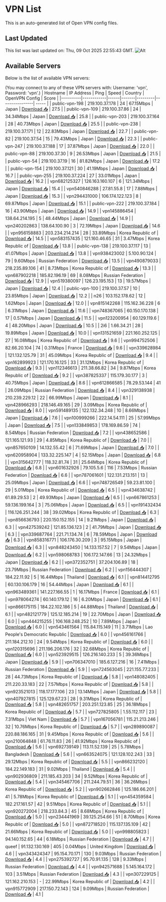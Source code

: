 # VPN List

This is an auto-generated list of Open VPN config files.

## Last Updated

This list was last updated on: Thu, 09 Oct 2025 22:55:43 GMT.
![Alt](https://repobeats.axiom.co/api/embed/186b98318ef1479477931607c1ad7d823f12451f.svg "Repobeats analytics image")

## Available Servers

Below is the list of available VPN servers:

(You may connect to any of these VPN servers with: Username: 'vpn', Password: 'vpn'.)
| Hostname | IP Address | Ping | Speed | Country | OpenVPN Config | Score |
|----------|------------|------|-------|---------|----------------| ----- |
| public-vpn-198 | 219.100.37.178 | 24 | 67.15Mbps | Japan | [Download 📥](./configs/server_0_JP.ovpn) | 27.5 |
| public-vpn-109 | 219.100.37.86 | 24 | 34.34Mbps | Japan | [Download 📥](./configs/server_1_JP.ovpn) | 25.8 |
| public-vpn-203 | 219.100.37.164 | 28 | 40.73Mbps | Japan | [Download 📥](./configs/server_2_JP.ovpn) | 25.5 |
| public-vpn-238 | 219.100.37.171 | 12 | 22.83Mbps | Japan | [Download 📥](./configs/server_3_JP.ovpn) | 22.7 |
| public-vpn-82 | 219.100.37.54 | 15 | 79.43Mbps | Japan | [Download 📥](./configs/server_4_JP.ovpn) | 22.3 |
| public-vpn-247 | 219.100.37.188 | 17 | 37.87Mbps | Japan | [Download 📥](./configs/server_5_JP.ovpn) | 22.0 |
| public-vpn-88 | 219.100.37.30 | 9 | 26.53Mbps | Japan | [Download 📥](./configs/server_6_JP.ovpn) | 21.5 |
| public-vpn-54 | 219.100.37.19 | 16 | 81.82Mbps | Japan | [Download 📥](./configs/server_7_JP.ovpn) | 17.2 |
| public-vpn-154 | 219.100.37.121 | 30 | 41.19Mbps | Japan | [Download 📥](./configs/server_8_JP.ovpn) | 16.7 |
| public-vpn-255 | 219.100.37.224 | 27 | 33.01Mbps | Japan | [Download 📥](./configs/server_9_JP.ovpn) | 16.2 |
| vpn682125327 | 126.163.160.107 | 6 | 121.34Mbps | Japan | [Download 📥](./configs/server_10_JP.ovpn) | 15.4 |
| vpn540846288 | 27.81.55.8 | 17 | 7.88Mbps | Japan | [Download 📥](./configs/server_11_JP.ovpn) | 15.3 |
| vpn294431000 | 106.174.122.123 | 8 | 69.87Mbps | Japan | [Download 📥](./configs/server_12_JP.ovpn) | 15.1 |
| public-vpn-222 | 219.100.37.184 | 16 | 43.90Mbps | Japan | [Download 📥](./configs/server_13_JP.ovpn) | 14.9 |
| vpn145886454 | 138.64.214.195 | 5 | 48.44Mbps | Japan | [Download 📥](./configs/server_14_JP.ovpn) | 14.9 |
| vpn240202863 | 138.64.100.90 | 3 | 72.19Mbps | Japan | [Download 📥](./configs/server_15_JP.ovpn) | 14.6 |
| vpn956158883 | 203.234.214.214 | 28 | 33.89Mbps | Korea Republic of | [Download 📥](./configs/server_16_KR.ovpn) | 14.5 |
| vpn583157435 | 121.160.46.65 | 31 | 3.47Mbps | Korea Republic of | [Download 📥](./configs/server_17_KR.ovpn) | 13.8 |
| public-vpn-138 | 219.100.37.117 | 13 | 41.07Mbps | Japan | [Download 📥](./configs/server_18_JP.ovpn) | 13.8 |
| vpn938423002 | 5.100.90.124 | 79 | 9.60Mbps | Russian Federation | [Download 📥](./configs/server_19_RU.ovpn) | 13.5 |
| vpn490879033 | 218.235.89.106 | 41 | 8.73Mbps | Korea Republic of | [Download 📥](./configs/server_20_KR.ovpn) | 13.3 |
| vpn687902218 | 185.82.196.19 | 69 | 8.08Mbps | Russian Federation | [Download 📥](./configs/server_21_RU.ovpn) | 12.9 |
| vpn519380097 | 126.23.195.153 | 13 | 19.57Mbps | Japan | [Download 📥](./configs/server_22_JP.ovpn) | 12.4 |
| public-vpn-100 | 219.100.37.57 | 10 | 23.85Mbps | Japan | [Download 📥](./configs/server_23_JP.ovpn) | 12.2 |
| n26 | 103.152.178.62 | 12 | 1.62Mbps | Japan | [Download 📥](./configs/server_24_JP.ovpn) | 12.0 |
| vpn815142268 | 115.162.36.228 | 6 | 6.31Mbps | Japan | [Download 📥](./configs/server_25_JP.ovpn) | 11.6 |
| vpn748367065 | 60.150.170.138 | 17 | 0.57Mbps | Japan | [Download 📥](./configs/server_26_JP.ovpn) | 11.5 |
| vpn123200954 | 60.129.119.6 | 4 | 48.20Mbps | Japan | [Download 📥](./configs/server_27_JP.ovpn) | 10.5 |
| 2i6 | 1.66.34.21 | 28 | 19.89Mbps | Japan | [Download 📥](./configs/server_28_JP.ovpn) | 10.0 |
| vpn131521659 | 221.160.252.125 | 27 | 16.08Mbps | Korea Republic of | [Download 📥](./configs/server_29_KR.ovpn) | 9.6 |
| vpn994752506 | 82.66.20.104 | 74 | 0.31Mbps | France | [Download 📥](./configs/server_30_FR.ovpn) | 9.6 |
| vpn339628984 | 121.132.125.79 | 31 | 45.09Mbps | Korea Republic of | [Download 📥](./configs/server_31_KR.ovpn) | 9.4 |
| vpn162899923 | 121.170.16.125 | 33 | 31.12Mbps | Korea Republic of | [Download 📥](./configs/server_32_KR.ovpn) | 9.3 |
| vpn112346613 | 211.38.66.82 | 34 | 9.87Mbps | Korea Republic of | [Download 📥](./configs/server_33_KR.ovpn) | 9.2 |
| vpn387825337 | 115.179.30.177 | 3 | 40.75Mbps | Japan | [Download 📥](./configs/server_34_JP.ovpn) | 8.6 |
| vpn612866585 | 78.29.53.144 | 41 | 26.09Mbps | Russian Federation | [Download 📥](./configs/server_35_RU.ovpn) | 8.4 |
| vpn329138938 | 210.239.229.12 | 22 | 66.99Mbps | Japan | [Download 📥](./configs/server_36_JP.ovpn) | 8.1 |
| vpn428966293 | 218.146.49.165 | 29 | 3.09Mbps | Korea Republic of | [Download 📥](./configs/server_37_KR.ovpn) | 8.0 |
| vpn591489135 | 122.132.34.248 | 10 | 8.66Mbps | Japan | [Download 📥](./configs/server_38_JP.ovpn) | 7.6 |
| vpn100999266 | 222.14.54.111 | 25 | 57.99Mbps | Japan | [Download 📥](./configs/server_39_JP.ovpn) | 7.5 |
| vpn133849853 | 178.169.86.59 | 74 | 8.54Mbps | Russian Federation | [Download 📥](./configs/server_40_RU.ovpn) | 7.2 |
| vpn438652586 | 121.165.121.93 | 29 | 4.85Mbps | Korea Republic of | [Download 📥](./configs/server_41_KR.ovpn) | 7.0 |
| vpn857650109 | 14.132.55.42 | 6 | 71.69Mbps | Japan | [Download 📥](./configs/server_42_JP.ovpn) | 7.0 |
| vpn620958904 | 133.32.225.147 | 4 | 52.15Mbps | Japan | [Download 📥](./configs/server_43_JP.ovpn) | 6.8 |
| vpn315642777 | 118.32.81.74 | 31 | 25.64Mbps | Korea Republic of | [Download 📥](./configs/server_44_KR.ovpn) | 6.8 |
| vpn601632926 | 79.105.5.6 | 116 | 7.53Mbps | Russian Federation | [Download 📥](./configs/server_45_RU.ovpn) | 6.6 |
| vpn787061601 | 122.131.213.151 | 13 | 25.09Mbps | Japan | [Download 📥](./configs/server_46_JP.ovpn) | 6.6 |
| vpn748726549 | 59.23.81.100 | 29 | 5.01Mbps | Korea Republic of | [Download 📥](./configs/server_47_KR.ovpn) | 6.5 |
| vpn434638742 | 61.89.29.53 | 2 | 49.93Mbps | Japan | [Download 📥](./configs/server_48_JP.ovpn) | 6.5 |
| vpn667861253 | 59.136.199.164 | 3 | 75.06Mbps | Japan | [Download 📥](./configs/server_49_JP.ovpn) | 6.5 |
| vpn191432434 | 116.126.251.244 | 38 | 39.02Mbps | Korea Republic of | [Download 📥](./configs/server_50_KR.ovpn) | 6.3 |
| vpn856636793 | 220.150.152.155 | 14 | 9.21Mbps | Japan | [Download 📥](./configs/server_51_JP.ovpn) | 6.3 |
| vpn427539242 | 121.85.136.123 | 2 | 41.79Mbps | Japan | [Download 📥](./configs/server_52_JP.ovpn) | 6.3 |
| vpn339687764 | 221.71.134.74 | 6 | 78.59Mbps | Japan | [Download 📥](./configs/server_53_JP.ovpn) | 6.3 |
| vpn858316771 | 106.176.30.209 | 3 | 95.15Mbps | Japan | [Download 📥](./configs/server_54_JP.ovpn) | 6.3 |
| vpn848243450 | 14.133.157.52 | 7 | 9.54Mbps | Japan | [Download 📥](./configs/server_55_JP.ovpn) | 6.2 |
| vpn598068783 | 106.172.147.66 | 13 | 24.32Mbps | Japan | [Download 📥](./configs/server_56_JP.ovpn) | 6.2 |
| vpn372352751 | 37.204.106.89 | 18 | 23.79Mbps | Russian Federation | [Download 📥](./configs/server_57_RU.ovpn) | 6.2 |
| vpn156444307 | 184.22.11.92 | 5 | 16.44Mbps | Thailand | [Download 📥](./configs/server_58_TH.ovpn) | 6.1 |
| vpn814412795 | 60.130.106.179 | 16 | 54.44Mbps | Japan | [Download 📥](./configs/server_59_JP.ovpn) | 6.1 |
| vpn963489361 | 141.227.166.55 | 1 | 16.17Mbps | France | [Download 📥](./configs/server_60_FR.ovpn) | 6.1 |
| vpn978064274 | 60.140.179.12 | 16 | 6.20Mbps | Japan | [Download 📥](./configs/server_61_JP.ovpn) | 6.1 |
| vpn866175115 | 184.22.102.186 | 5 | 44.88Mbps | Thailand | [Download 📥](./configs/server_62_TH.ovpn) | 6.1 |
| vpn482121779 | 125.12.185.214 | 19 | 22.70Mbps | Japan | [Download 📥](./configs/server_63_JP.ovpn) | 6.0 |
| vpn444215255 | 106.168.248.252 | 10 | 7.89Mbps | Japan | [Download 📥](./configs/server_64_JP.ovpn) | 6.0 |
| vpn543461564 | 115.84.115.149 | 11 | 3.71Mbps | Lao People's Democratic Republic | [Download 📥](./configs/server_65_LA.ovpn) | 6.0 |
| vpn456161766 | 211.184.212.10 | 24 | 9.54Mbps | Korea Republic of | [Download 📥](./configs/server_66_KR.ovpn) | 6.0 |
| vpn120315696 | 211.196.206.176 | 32 | 32.68Mbps | Korea Republic of | [Download 📥](./configs/server_67_KR.ovpn) | 6.0 |
| vpn523929515 | 126.216.140.233 | 5 | 39.36Mbps | Japan | [Download 📥](./configs/server_68_JP.ovpn) | 5.9 |
| vpn706347010 | 185.6.127.216 | 16 | 7.41Mbps | Russian Federation | [Download 📥](./configs/server_69_RU.ovpn) | 5.9 |
| vpn724563045 | 221.155.77.233 | 28 | 44.73Mbps | Korea Republic of | [Download 📥](./configs/server_70_KR.ovpn) | 5.8 |
| vpn148082405 | 211.220.33.183 | 22 | 7.57Mbps | Korea Republic of | [Download 📥](./configs/server_71_KR.ovpn) | 5.8 |
| vpn923521013 | 118.17.177.106 | 23 | 13.14Mbps | Japan | [Download 📥](./configs/server_72_JP.ovpn) | 5.8 |
| vpn407927815 | 125.129.67.23 | 28 | 9.31Mbps | Korea Republic of | [Download 📥](./configs/server_73_KR.ovpn) | 5.8 |
| vpn482651757 | 203.251.123.85 | 25 | 36.18Mbps | Korea Republic of | [Download 📥](./configs/server_74_KR.ovpn) | 5.7 |
| vpn727825805 | 1.55.112.117 | 23 | 7.31Mbps | Viet Nam | [Download 📥](./configs/server_75_VN.ovpn) | 5.7 |
| vpn167056781 | 115.21.213.246 | 32 | 10.76Mbps | Korea Republic of | [Download 📥](./configs/server_76_KR.ovpn) | 5.7 |
| vpn289890087 | 220.88.186.165 | 31 | 9.45Mbps | Korea Republic of | [Download 📥](./configs/server_77_KR.ovpn) | 5.6 |
| vpn210064848 | 61.76.11.83 | 26 | 41.92Mbps | Korea Republic of | [Download 📥](./configs/server_78_KR.ovpn) | 5.6 |
| vpn692739149 | 113.11.52.139 | 25 | 5.78Mbps | Bangladesh | [Download 📥](./configs/server_79_BD.ovpn) | 5.6 |
| vpn663524075 | 121.128.102.243 | 33 | 29.12Mbps | Korea Republic of | [Download 📥](./configs/server_80_KR.ovpn) | 5.5 |
| vpn866232120 | 184.22.149.183 | 31 | 9.02Mbps | Thailand | [Download 📥](./configs/server_81_TH.ovpn) | 5.4 |
| vpn902936809 | 211.185.43.203 | 34 | 9.52Mbps | Korea Republic of | [Download 📥](./configs/server_82_KR.ovpn) | 5.4 |
| vpn345467706 | 211.244.79.51 | 36 | 36.26Mbps | Korea Republic of | [Download 📥](./configs/server_83_KR.ovpn) | 5.2 |
| vpn902662846 | 125.186.66.201 | 41 | 5.78Mbps | Korea Republic of | [Download 📥](./configs/server_84_KR.ovpn) | 5.1 |
| vpn454359584 | 182.217.161.57 | 42 | 9.51Mbps | Korea Republic of | [Download 📥](./configs/server_85_KR.ovpn) | 5.1 |
| vpn920272004 | 218.233.84.3 | 45 | 8.68Mbps | Korea Republic of | [Download 📥](./configs/server_86_KR.ovpn) | 5.0 |
| vpn234441969 | 39.125.254.66 | 51 | 8.70Mbps | Korea Republic of | [Download 📥](./configs/server_87_KR.ovpn) | 5.0 |
| vpn872718520 | 115.137.135.109 | 42 | 21.66Mbps | Korea Republic of | [Download 📥](./configs/server_88_KR.ovpn) | 5.0 |
| vpn998805823 | 94.140.152.65 | 44 | 6.18Mbps | Russian Federation | [Download 📥](./configs/server_89_RU.ovpn) | 4.7 |
| queef | 91.132.130.169 | 405 | 0.04Mbps | United Kingdom | [Download 📥](./configs/server_90_GB.ovpn) | 4.6 |
| vpn343424347 | 95.154.70.171 | 130 | 9.03Mbps | Russian Federation | [Download 📥](./configs/server_91_RU.ovpn) | 4.4 |
| vpn275392727 | 95.70.91.135 | 128 | 9.33Mbps | Russian Federation | [Download 📥](./configs/server_92_RU.ovpn) | 4.4 |
| vpn942571688 | 5.145.164.172 | 103 | 3.51Mbps | Russian Federation | [Download 📥](./configs/server_93_RU.ovpn) | 4.3 |
| vpn307229125 | 121.162.210.153 | - | 22.99Mbps | Korea Republic of | [Download 📥](./configs/server_94_KR.ovpn) | 4.2 |
| vpn915772909 | 217.150.72.143 | 124 | 9.09Mbps | Russian Federation | [Download 📥](./configs/server_95_RU.ovpn) | 4.1 |
